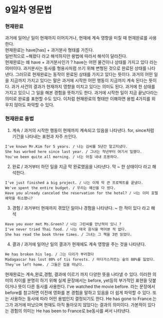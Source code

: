 # 9일차 영문법

### 현재완료

과거에 일어난 일이 현재까지 이어지거나, 현재에 계속 영향을 미칠 때 현재완료를 사용한다.  
현재완료는 have[has] + 과거분사 형태를 가진다.  
일반적으로 ~해왔다 라고 해석하지만 용법에 따라서 해석이 달라진다.  
현재완료는 왜 have + 과거분사인가 ? have는 어떤 물건이나 상태를 가지고 있다 라는 의미이다. 과거분사는 동사를 형용사처럼 쓰기 위해 변형된 것으로 완료된 상태를 나타낸다. 그러므로 현재완료는 동작이 완료된 상태를 가지고 있다는 뜻이다. 과거의 어떤 일을 지금까지 가지고 있다는 말은 과거에 시작한 어떤 행동이 지금까지 계속 된다는 뜻이다. 과거 사건의 결과가 현재까지 영향을 미치고 있다는 의미도 된다. 과거에 한 상태를 가지고 있으니 그 일을 해본 경험을 뜻하기도 한다. 과거에 시작한 일이 지금 끝났다라는 의미로 완료를 표현할 수도 있다. 이처럼 현재완료의 형태만 이해하면 용법 4가지를 외우지 않아도 파악할 수 있다.

### 현재완료 용법

1. 계속 / 과거의 시작한 행동이 현재까지 계속되고 있음을 나타낸다. for, since처럼 기간을 나타내는 표현과 자주 쓰인다.

```
I've known Mr.Kim for 5 years. / 나는 김씨를 5년간 알고지냈다.
She has worked here since last year. / 그녀는 작년부터 여기서 일했다.
You've been quite all morning. / 너는 아침 내내 조용하다.
```

2. 완료 / 과거부터 하던 일을 지금 막 완료했음을 나타낸다. 막 ~ 한 상태이다 라고 해석한다.

```
I've just finished a big project. / 나는 이제 막 큰 프로젝트를 끝냈다.
We've spent the entire budget. / 우리는 예산을 다 썼다.
Have you already canceled the reservation for the hotel? / 너는 이미 호텔 예약을 취소했니?
```

3. 경험 / 과거부터 현재까지 겪었던 일이나 경험을 나타낸다. ~ 한 적이 있다 라고 해석

```
Have you ever met Ms.Green? / 너는 그린씨를 만난적이 있니 ?
I've never tried Thai food. / 나는 태국 음식을 먹어본 적 없다.
She has read the book three times. / 그녀는 그 책을 3번 읽었다.
```

4. 결과 / 과거에 일어난 일의 결과가 현재에도 계속 영향을 주는 것을 나타낸다.

```
He has broken his leg. / 그는 다리가 부러졌다
Madagascar has lost 80% of tis forests. / 마다가스카르는 숲의 80%를 잃었다.
They've left home. / 그들은 집을 떠났다.
```

현재완료는 계속,완료,경험, 결과에 이르기 까지 다양한 뜻을 나타낼 수 있다. 이러한 의미의 차이를 분명히 하기 위해 실제 문장에서는 before, yet등의 부가적인 표현을 덧붙이거나 뜻이 다른 동사를 사용한다. I've watched the movie before. 라는 문장에서 before를 참고하면 이전에 영화를 본 경험을 말하고 있음을 더 쉽게 파악할 수 있다. 또는 사용하는 동사에 따라 어떤 용법인지 결정되기도 한다. He has gone to France.는 그가 과거에 떠났으며 현재도 아직 돌아오지 않았다는 결과의 의미이다. 가본적이 있다는 경험의 의미는 He has been to France로 be동사를 써서 나타낸다.
